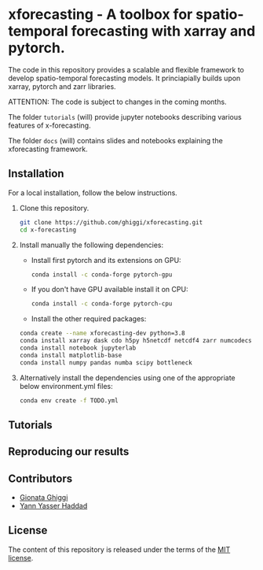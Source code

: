# xforecasting - A toolbox for spatio-temporal forecasting with xarray and pytorch.

The code in this repository provides a scalable and flexible framework to develop spatio-temporal forecasting models. 
It princiapially builds upon xarray, pytorch and zarr libraries.

ATTENTION: The code is subject to changes in the coming months.

The folder `tutorials` (will) provide jupyter notebooks describing various features of x-forecasting.

The folder `docs` (will) contains slides and notebooks explaining the xforecasting framework.

## Installation

For a local installation, follow the below instructions.

1. Clone this repository.
   ```sh
   git clone https://github.com/ghiggi/xforecasting.git
   cd x-forecasting
   ```

2. Install manually the following dependencies:
   - Install first pytorch and its extensions on GPU:
      ```sh
      conda install -c conda-forge pytorch-gpu  
      ```
   - If you don't have GPU available install it on CPU:
      ```sh
      conda install -c conda-forge pytorch-cpu  
      ```
   - Install the other required packages: 
   ```sh
   conda create --name xforecasting-dev python=3.8
   conda install xarray dask cdo h5py h5netcdf netcdf4 zarr numcodecs rechunker
   conda install notebook jupyterlab
   conda install matplotlib-base 
   conda install numpy pandas numba scipy bottleneck
   ```
   
2. Alternatively install the dependencies using one of the appropriate below 
   environment.yml files:
   ```sh
   conda env create -f TODO.yml
   ```

## Tutorials

## Reproducing our results

## Contributors

* [Gionata Ghiggi](https://people.epfl.ch/gionata.ghiggi)
* [Yann Yasser Haddad](https://www.linkedin.com/in/yann-yasser-haddad)

## License

The content of this repository is released under the terms of the [MIT license](LICENSE.txt).
